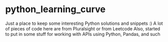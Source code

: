 # python_learning_curve

Just a place to keep some interesting Python solutions and snippets :)
A lot of pieces of code here are from Pluralsight or from Leetcode
Also, started to put in some stuff for working with APIs using Python, Pandas, and such
